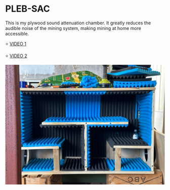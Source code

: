 # PLEB-SAC
This is my plywood sound attenuation chamber. It greatly reduces the audible noise of the mining system, making mining at home more accessible.

⭐ [VIDEO 1](files.devdass.com/25f68b6d-1afa-4632-bc3c-1c2ece0eb418-bucket/PLEBSAC/enclosed.MOV)

⭐ [VIDEO 2](files.devdass.com/25f68b6d-1afa-4632-bc3c-1c2ece0eb418-bucket/PLEBSAC/exposed.MOV)

![](https://github.com/devdass/PLEB-SAC/blob/main/sideview.jpg?raw=true)
